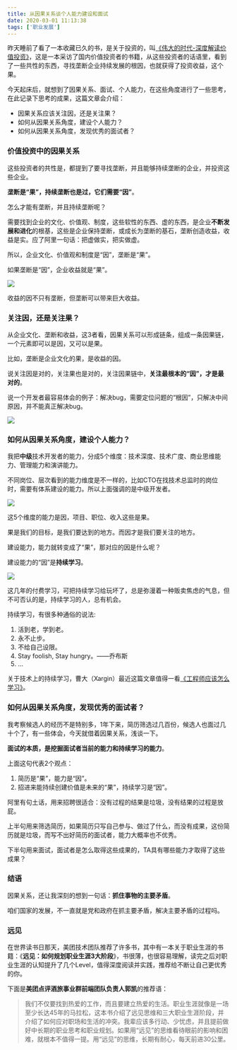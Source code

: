 ```yaml
---
title: 从因果关系谈个人能力建设和面试
date: 2020-03-01 11:13:38
tags: ['职业发展']
---
```


昨天睡前了看了一本收藏已久的书，是关于投资的，叫[《伟大的时代-深度解读价值投资》](https://book.douban.com/subject/30450383/)，这是一本采访了国内价值投资者的书籍，从这些投资者的话语里，看到了一些共性的东西，寻找垄断企业持续发展的根因，也就获得了投资收益，这个果。

今天起床后，就想到了因果关系、面试、个人能力，在这些角度进行了一些思考，在此记录下思考的成果，这篇文章会介绍：
- 因果关系应该关注因，还是关注果？
- 如何从因果关系角度，建设个人能力？
- 如何从因果关系角度，发现优秀的面试者？

### 价值投资中的因果关系

这些投资者的共性是，都提到了要寻找垄断，并且能够持续垄断的企业，并投资这些企业。

**垄断是“果”，持续垄断也是过，它们需要“因”**。

怎么才能有垄断，并且持续垄断呢？

需要找到企业的文化、价值观、制度，这些软性的东西、虚的东西，是企业**不断发展和进化**的根基，这些是企业保持垄断，或成长为垄断的基石，垄断创造收益，收益是实。应了阿里一句话：把虚做实，把实做虚。

所以，企业文化、价值观和制度是“因”，垄断是“果”。

如果垄断是“因”，企业收益就是“果”。

![](https://lessisbetter.site/images/2020-03-cr-monopoly.png)

收益的因不只有垄断，但垄断可以带来巨大收益。

### 关注因，还是关注果？

从企业文化、垄断和收益，这3者看，因果关系可以形成链条，组成一条因果链，一个元素即可以是因，又可以是果。

比如，垄断是企业文化的果，是收益的因。

说关注因是对的，关注果也是对的，关注因果链中，**关注最根本的“因”，才是最对的**。

说一个开发者最容易体会的例子：解决bug，需要定位问题的“根因”，只解决中间原因，并不能真正解决bug。

![](https://lessisbetter.site/images/2020-03-cr-root-cause.png)

### 如何从因果关系角度，建设个人能力？

我把**中级**技术开发者的能力，分成5个维度：技术深度、技术广度、商业思维能力、管理能力和演讲能力。


不同岗位、层次看到的能力维度是不一样的，比如CTO在找技术总监时的岗位时，需要有体系建设的能力。所以上面强调的是中级开发者。


![](https://lessisbetter.site/images/2020-03-cr-personal-ability.png)

这5个维度的能力是因，项目、职位、收入这些是果。

果是我们的目标，是我们要达到的地方。而因才是我们要关注的地方。

建设能力，能力就转变成了“果”，那对应的因是什么呢？

建设能力的“因”是**持续学习**。

![](https://lessisbetter.site/images/2020-03-cr-continuelearn.png)

这几年的付费学习，可把持续学习给玩坏了，总是弥漫着一种贩卖焦虑的气息，但不可否认的是，持续学习的人，总有机会。

持续学习，有很多种通俗的说法:
1. 活到老，学到老。
1. 永不止步。
1. 不给自己设限。
1. Stay foolish, Stay hungry。——乔布斯
1. ...

关于技术上的持续学习，曹大（Xargin）最近这篇文章值得一看[《工程师应该怎么学习》](https://xargin.com/how-to-learn/)。


### 如何从因果关系角度，发现优秀的面试者？

我考察候选人的经历不是特别多，1年下来，简历筛选过几百份，候选人也面过几十个了，有一些体会，今天就借着因果关系，浅谈一下。

**面试的本质，是挖掘面试者当前的能力和持续学习的能力**。

上面这句代表2个观点：
1. 简历是“果”，能力是“因”。
1. 招进来能持续创建价值是未来的“果”，持续学习是“因”。

阿里有句土话，用来招聘很适合：没有过程的结果是垃圾，没有结果的过程是放屁。

上半句用来筛选简历，如果简历只写自己参与、做过了什么，而没有成果，这份简历就是垃圾，而写不出好简历的面试者，能力大概率也不优秀。

下半句用来面试，面试者是怎么取得这些成果的，TA具有哪些能力才取得了这些成果？

### 结语

因果关系，还让我深刻的想到一句话：**抓住事物的主要矛盾**。

咱们国家的发展，不一直就是党和政府在抓主要矛盾，解决主要矛盾的过程吗。

### 远见

在世界读书日那天，美团技术团队推荐了许多书，其中有一本关于职业生涯的书籍：《**远见：如何规划职业生涯3大阶段**》，书很薄，也很容易理解，读完之后对职业生涯的认知提升了几个Level，值得深度阅读并实践，推荐给不断让自己更优秀的你。

下面是**美团点评酒旅事业群前端团队负责人郭凯**的推荐语：

> 我们不仅要找到热爱的工作，而且要建立热爱的生活。职业生涯就像是一场至少长达45年的马拉松，这本书介绍了远见思维和三大职业生涯阶段，并介绍了如何应对职场和生活的冲突。我辈应该多行动、少忧虑，并且提前做好中长期的职业思考和职业规划。如果用“远见”的思维看待眼前的影响和困难，就根本不值得一提。用“远见”的思维，长期有耐心，每天前进30公里。

